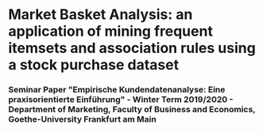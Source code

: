 # Market Basket Analysis: an application of mining frequent itemsets and association rules using a stock purchase dataset
### Seminar Paper "Empirische Kundendatenanalyse: Eine praxisorientierte Einführung" - Winter Term 2019/2020 - Department of Marketing, Faculty of Business and Economics, Goethe-University Frankfurt am Main
